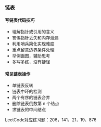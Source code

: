### 链表

#### 写链表代码技巧

- 理解指针或引用的含义
- 警惕指针丢失和内存泄漏
- 利用哨兵简化实现难度
- 重点留意边界条件处理
- 举例画图，辅助思考
- 多写多练，没有捷径

#### 常见链表操作

- 单链表反转
- 链表中环的检测
- 两个有序的链表合并
- 删除链表倒数第 n 个结点
- 求链表的中间结点

LeetCode对应练习题：206，141，21，19，876
